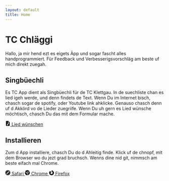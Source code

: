 ```yaml
---
layout: default
title: Home
---
```


# TC Chläggi

Hallo, ja mir hend ezt es eigets Äpp und sogar fascht alles handprogrammiert. Für Feedback und Verbesserigsvorschläg am beste uf mich direkt zuegah.

## Singbüechli

Es TC App dient als Singbüechli für de TC Klettgau. In de suechliste chan es lied igeh werde, und denn findets de Text. Wenn Du im Internet bisch, chasch sogar de spotify, oder Youtube link ahklicke. Genauso chasch denn uf d Akkörd vo de Lieder zuegriife. Wenn Du uh gern es Lied wünsche möchtisch, chasch Du das mit dem Formular mache.

<a href="https://hafen.swisscloudhosting.ch/apps/forms/s/8JPtHedtboKwjwMcMr7F2xqP" class="btn btn-secondary" target="_blank">
    <svg xmlns="http://www.w3.org/2000/svg" width="16" height="16" fill="currentColor" class="bi bi-file-earmark-music-fill" viewBox="0 0 16 16">
        <path d="M9.293 0H4a2 2 0 0 0-2 2v12a2 2 0 0 0 2 2h8a2 2 0 0 0 2-2V4.707A1 1 0 0 0 13.707 4L10 .293A1 1 0 0 0 9.293 0zM9.5 3.5v-2l3 3h-2a1 1 0 0 1-1-1zM11 6.64v1.75l-2 .5v3.61c0 .495-.301.883-.662 1.123C7.974 13.866 7.499 14 7 14c-.5 0-.974-.134-1.338-.377-.36-.24-.662-.628-.662-1.123s.301-.883.662-1.123C6.026 11.134 6.501 11 7 11c.356 0 .7.068 1 .196V6.89a1 1 0 0 1 .757-.97l1-.25A1 1 0 0 1 11 6.64z"></path>
    </svg>
    Lied wünschen
</a>

## Installieren

Zum d App installiere, chasch Du do d Ahleitig finde. Klick uf de chnopf, mit dem Browser wo du jezt grad bruchsch. Wenns dine nid git, nimmsch am beste eifach mal Chrome.

<a href="/install/safari.html" class="btn btn-secondary">
    <svg xmlns="http://www.w3.org/2000/svg" width="16" height="16" fill="currentColor" class="bi bi-browser-safari" viewBox="0 0 16 16">
          <path d="M8 16A8 8 0 1 0 8 0a8 8 0 0 0 0 16Zm.25-14.75v1.5a.25.25 0 0 1-.5 0v-1.5a.25.25 0 0 1 .5 0Zm0 12v1.5a.25.25 0 1 1-.5 0v-1.5a.25.25 0 1 1 .5 0ZM4.5 1.938a.25.25 0 0 1 .342.091l.75 1.3a.25.25 0 0 1-.434.25l-.75-1.3a.25.25 0 0 1 .092-.341Zm6 10.392a.25.25 0 0 1 .341.092l.75 1.299a.25.25 0 1 1-.432.25l-.75-1.3a.25.25 0 0 1 .091-.34ZM2.28 4.408l1.298.75a.25.25 0 0 1-.25.434l-1.299-.75a.25.25 0 0 1 .25-.434Zm10.392 6 1.299.75a.25.25 0 1 1-.25.434l-1.3-.75a.25.25 0 0 1 .25-.434ZM1 8a.25.25 0 0 1 .25-.25h1.5a.25.25 0 0 1 0 .5h-1.5A.25.25 0 0 1 1 8Zm12 0a.25.25 0 0 1 .25-.25h1.5a.25.25 0 1 1 0 .5h-1.5A.25.25 0 0 1 13 8ZM2.03 11.159l1.298-.75a.25.25 0 0 1 .25.432l-1.299.75a.25.25 0 0 1-.25-.432Zm10.392-6 1.299-.75a.25.25 0 1 1 .25.433l-1.3.75a.25.25 0 0 1-.25-.434ZM4.5 14.061a.25.25 0 0 1-.092-.341l.75-1.3a.25.25 0 0 1 .434.25l-.75 1.3a.25.25 0 0 1-.342.091Zm6-10.392a.25.25 0 0 1-.091-.342l.75-1.299a.25.25 0 1 1 .432.25l-.75 1.3a.25.25 0 0 1-.341.09ZM6.494 1.415l.13.483a.25.25 0 1 1-.483.13l-.13-.483a.25.25 0 0 1 .483-.13ZM9.86 13.972l.13.483a.25.25 0 1 1-.483.13l-.13-.483a.25.25 0 0 1 .483-.13ZM3.05 3.05a.25.25 0 0 1 .354 0l.353.354a.25.25 0 0 1-.353.353l-.354-.353a.25.25 0 0 1 0-.354Zm9.193 9.193a.25.25 0 0 1 .353 0l.354.353a.25.25 0 1 1-.354.354l-.353-.354a.25.25 0 0 1 0-.353ZM1.545 6.01l.483.13a.25.25 0 1 1-.13.483l-.483-.13a.25.25 0 1 1 .13-.482Zm12.557 3.365.483.13a.25.25 0 1 1-.13.483l-.483-.13a.25.25 0 1 1 .13-.483Zm-12.863.436a.25.25 0 0 1 .176-.306l.483-.13a.25.25 0 1 1 .13.483l-.483.13a.25.25 0 0 1-.306-.177Zm12.557-3.365a.25.25 0 0 1 .176-.306l.483-.13a.25.25 0 1 1 .13.483l-.483.13a.25.25 0 0 1-.306-.177ZM3.045 12.944a.299.299 0 0 1-.029-.376l3.898-5.592a.25.25 0 0 1 .062-.062l5.602-3.884a.278.278 0 0 1 .392.392L9.086 9.024a.25.25 0 0 1-.062.062l-5.592 3.898a.299.299 0 0 1-.382-.034l-.005-.006Zm3.143 1.817a.25.25 0 0 1-.176-.306l.129-.483a.25.25 0 0 1 .483.13l-.13.483a.25.25 0 0 1-.306.176ZM9.553 2.204a.25.25 0 0 1-.177-.306l.13-.483a.25.25 0 1 1 .483.13l-.13.483a.25.25 0 0 1-.306.176Z"/>
    </svg>
    Safari
</a>

<a href="/install/chrome.html" class="btn btn-secondary">
    <svg xmlns="http://www.w3.org/2000/svg" width="16" height="16" fill="currentColor" class="bi bi-browser-chrome" viewBox="0 0 16 16">
          <path fill-rule="evenodd" d="M16 8a8.001 8.001 0 0 1-7.022 7.94l1.902-7.098a2.995 2.995 0 0 0 .05-1.492A2.977 2.977 0 0 0 10.237 6h5.511A8 8 0 0 1 16 8ZM0 8a8 8 0 0 0 7.927 8l1.426-5.321a2.978 2.978 0 0 1-.723.255 2.979 2.979 0 0 1-1.743-.147 2.986 2.986 0 0 1-1.043-.7L.633 4.876A7.975 7.975 0 0 0 0 8Zm5.004-.167L1.108 3.936A8.003 8.003 0 0 1 15.418 5H8.066a2.979 2.979 0 0 0-1.252.243 2.987 2.987 0 0 0-1.81 2.59ZM8 10a2 2 0 1 0 0-4 2 2 0 0 0 0 4Z"/>
    </svg>
    Chrome
</a>

<a href="/install/firefox.html" class="btn btn-secondary">
    <svg xmlns="http://www.w3.org/2000/svg" width="16" height="16" fill="currentColor" class="bi bi-browser-firefox" viewBox="0 0 16 16">
          <path d="M13.384 3.408c.535.276 1.22 1.152 1.556 1.963a7.98 7.98 0 0 1 .503 3.897l-.009.077a8.533 8.533 0 0 1-.026.224A7.758 7.758 0 0 1 .006 8.257v-.04c.016-.363.055-.724.114-1.082.01-.074.075-.42.09-.489l.01-.051a6.551 6.551 0 0 1 1.041-2.35c.217-.31.46-.6.725-.87.233-.238.487-.456.758-.65a1.5 1.5 0 0 1 .26-.137c-.018.268-.04 1.553.268 1.943h.003a5.744 5.744 0 0 1 1.868-1.443 3.597 3.597 0 0 0 .021 1.896c.07.047.137.098.2.152.107.09.226.207.454.433l.068.066.009.009a1.933 1.933 0 0 0 .213.18c.383.287.943.563 1.306.741.201.1.342.168.359.193l.004.008c-.012.193-.695.858-.933.858-2.206 0-2.564 1.335-2.564 1.335.087.997.714 1.839 1.517 2.357a3.72 3.72 0 0 0 .439.241c.076.034.152.065.228.094.325.115.665.18 1.01.194 3.043.143 4.155-2.804 3.129-4.745v-.001a3.005 3.005 0 0 0-.731-.9 2.945 2.945 0 0 0-.571-.37l-.003-.002a2.679 2.679 0 0 1 1.87.454 3.915 3.915 0 0 0-3.396-1.983c-.078 0-.153.005-.23.01l-.042.003V4.31h-.002a3.882 3.882 0 0 0-.8.14 6.454 6.454 0 0 0-.333-.314 2.321 2.321 0 0 0-.2-.152 3.594 3.594 0 0 1-.088-.383 4.88 4.88 0 0 1 1.352-.289l.05-.003c.052-.004.125-.01.205-.012C7.996 2.212 8.733.843 10.17.002l-.003.005.003-.001.002-.002h.002l.002-.002a.028.028 0 0 1 .015 0 .02.02 0 0 1 .012.007 2.408 2.408 0 0 0 .206.48c.06.103.122.2.183.297.49.774 1.023 1.379 1.543 1.968.771.874 1.512 1.715 2.036 3.02l-.001-.013a8.06 8.06 0 0 0-.786-2.353Z"/>
    </svg>
    Firefox
</a>